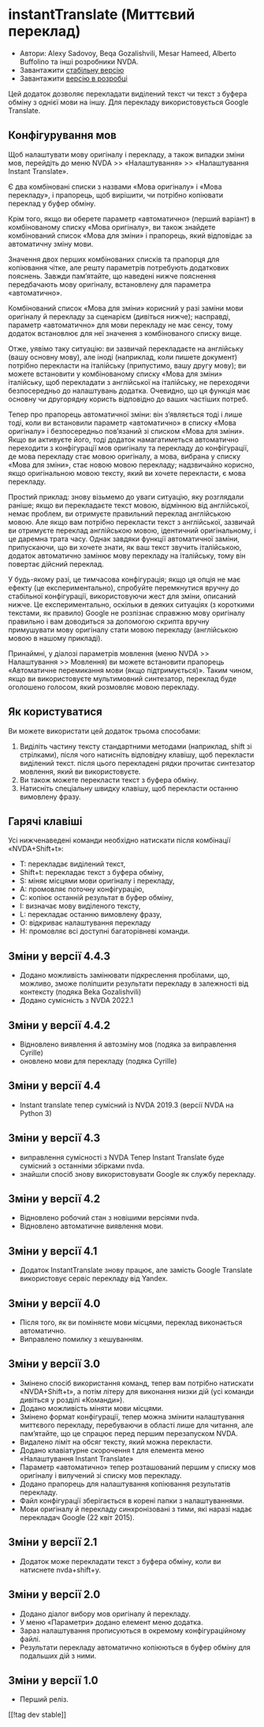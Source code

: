 # instantTranslate (Миттєвий переклад) #

* Автори: Alexy Sadovoy, Beqa Gozalishvili, Mesar Hameed, Alberto Buffolino
  та інші розробники NVDA.
* Завантажити [стабільну версію][1]
* Завантажити [версію в розробці][2]

Цей додаток дозволяє перекладати виділений текст чи текст з буфера обміну з
однієї мови на іншу. Для перекладу використовується Google Translate.

## Конфігурування мов ##
Щоб налаштувати мову оригіналу і перекладу, а також випадки зміни мов, перейдіть до меню NVDA >> «Налаштування» >> «Налаштування Instant Translate».

Є два комбіновані списки з назвами «Мова оригіналу» і «Мова перекладу», і
прапорець, щоб вирішити, чи потрібно копіювати переклад у буфер обміну.

Крім того, якщо ви оберете параметр «автоматично» (перший варіант) в
комбінованому списку «Мова оригіналу», ви також знайдете комбінований список
«Мова для зміни» і прапорець, який відповідає за автоматичну зміну мови.

Значення двох перших комбінованих списків та прапорця для копіювання чітке,
але решту параметрів потребують додаткових пояснень. Завжди пам’ятайте, що
наведені нижче пояснення передбачають мову оригіналу, встановлену для
параметра «автоматично».

Комбінований список «Мова для зміни» корисний у разі заміни мови оригіналу й
перекладу за сценарієм (дивіться нижче); насправді, параметр «автоматично»
для мови перекладу не має сенсу, тому додаток встановлює для неї значення з
комбінованого списку вище.

Отже, уявімо таку ситуацію: ви зазвичай перекладаєте на англійську (вашу
основну мову), але іноді (наприклад, коли пишете документ) потрібно
перекласти на італійську (припустимо, вашу другу мову); ви можете встановити
у комбінованому списку «Мова для зміни» італійську, щоб перекладати з
англійської на італійську, не переходячи безпосередньо до налаштувань
додатка. Очевидно, що ця функція має основну чи другорядну користь
відповідно до ваших частіших потреб.

Тепер про прапорець автоматичної зміни: він з’являється тоді і лише тоді,
коли ви встановили параметр «автоматично» в списку «Мова оригіналу» і
безпосередньо пов’язаний зі списком «Мова для зміни». Якщо ви активуєте
його, тоді додаток намагатиметься автоматично переходити  з конфігурації мов
оригіналу  та перекладу  до конфігурації, де мова перекладу стає мовою
оригіналу, а мова, вибрана у списку «Мова для зміни», стає новою мовою
перекладу; надзвичайно корисно, якщо оригінальною мовою тексту, який ви
хочете перекласти, є мова перекладу.

Простий приклад: знову візьмемо до уваги ситуацію, яку розглядали раніше;
якщо ви перекладаєте текст мовою, відмінною від англійської, немає проблем,
ви отримуєте правильний переклад англійською мовою. Але якщо вам потрібно
перекласти текст з англійської, зазвичай ви отримуєте переклад англійською
мовою, ідентичний оригінальному, і це даремна трата часу. Однак завдяки
функції автоматичної заміни, припускаючи, що ви хочете знати, як ваш текст
звучить італійською, додаток автоматично замінює мову перекладу на
італійську, тому він повертає дійсний переклад.

У будь-якому разі, це тимчасова конфігурація; якщо ця опція не має ефекту
(це експериментально), спробуйте перемкнутися вручну до стабільної
конфігурації, використовуючи жест для зміни, описаний нижче. Це
експериментально, оскільки в деяких ситуаціях (з короткими текстами, як
правило) Google не розпізнає справжню мову оригіналу правильно і вам
доводиться за допомогою скрипта вручну примушувати мову оригіналу стати
мовою перекладу (англійською мовою в нашому прикладі).

Принаймні, у діалозі параметрів мовлення (меню NVDA >> Налаштування >> Мовлення) ви можете встановити прапорець «Автоматичне перемикання мови (якщо підтримується)». Таким чином, якщо ви використовуєте мультимовний синтезатор, переклад буде оголошено голосом, який розмовляє мовою перекладу.

## Як користуватися ##
Ви можете  використати цей додаток трьома способами:

1. Виділіть частину тексту стандартними методами (наприклад, shift зі
   стрілками), після чого натисніть відповідну клавішу, щоб перекласти
   виділений текст. після цього перекладені рядки прочитає синтезатор
   мовлення, який ви використовуєте.
2. Ви також можете перекласти текст з буфера обміну.
3. Натисніть спеціальну швидку клавішу, щоб перекласти останню вимовлену
   фразу.

## Гарячі клавіші ##
Усі нижченаведені команди необхідно натискати після комбінації
«NVDA+Shift+t»:

* T: перекладає виділений текст,
* Shift+t: перекладає текст з буфера обміну,
* S: міняє місцями мови оригіналу і перекладу,
* A: промовляє поточну конфігурацію,
* C: копіює останній результат в буфер обміну,
* I: визначає мову виділеного тексту,
* L: перекладає останню вимовлену фразу,
* O: відкриває налаштування перекладу
* H: промовляє всі доступні багаторівневі команди.

## Зміни у версії 4.4.3 ##
* Додано можливість замінювати підкреслення пробілами, що, можливо, зможе
  поліпшити результати перекладу в залежності від контексту (подяка Beka
  Gozalishvili)
* Додано сумісність з NVDA 2022.1

## Зміни у версії 4.4.2 ##
* Відновлено виявлення й автозміну мов (подяка за виправлення Cyrille)
* оновлено мови для перекладу (подяка Cyrille)

## Зміни у версії 4.4 ##
* Instant translate тепер сумісний із NVDA 2019.3 (версії NVDA на Python 3)

## Зміни у версії 4.3 ##
* виправлення сумісності з NVDA Тепер Instant Translate буде сумісний з
  останніми збірками nvda.
* знайшли спосіб знову використовувати Google як службу перекладу.

## Зміни у версії 4.2 ##
* Відновлено робочий стан з новішими версіями nvda.
* Відновлено автоматичне виявлення мови.

## Зміни у версії 4.1 ##
* Додаток InstantTranslate знову працює, але замість Google Translate
  використовує сервіс перекладу від Yandex.

## Зміни у версії 4.0 ##
* Після того, як ви поміняєте мови місцями, переклад виконається
  автоматично.
* Виправлено помилку з кешуванням.

## Зміни у версії 3.0 ##
* Змінено спосіб використання команд, тепер вам потрібно натискати
  «NVDA+Shift+t», а потім літеру для виконання низки дій (усі команди
  дивіться у розділі «Команди»).
* Додано можливість міняти мови місцями.
* Змінено формат конфігурації, тепер можна змінити налаштування миттєвого
  перекладу, перебуваючи в області лише для читання, але пам’ятайте, що це
  спрацює перед першим перезапуском NVDA.
* Видалено ліміт на обсяг тексту, який можна перекласти.
* Додано клавіатурне скорочення t для елемента меню «Налаштування Instant
  Translate»
* Параметр «автоматично» тепер розташований першим у списку мов оригіналу і
  вилучений зі списку мов перекладу.
* Додано прапорець для налаштування копіювання результатів перекладу.
* Файл конфігурації зберігається в корені папки з налаштуваннями.
* Мови оригіналу й перекладу синхронізовані з тими, які наразі надає
  перекладач Google (22 квіт 2015).


## Зміни у версії 2.1 ##
* Додаток може перекладати текст з буфера обміну, коли ви натиснете
  nvda+shift+y.

## Зміни у версії 2.0 ##
* Додано діалог вибору мов оригіналу й перекладу.
* У меню «Параметри» додано елемент меню додатка.
* Зараз налаштування прописуються в окремому конфігураційному файлі.
* Результати перекладу автоматично копіюються в буфер обміну для подальших
  дій з ними.

## Зміни у версії 1.0 ##
* Перший реліз.


[[!tag dev stable]]

[1]: https://www.nvaccess.org/addonStore/legacy?file=instantTranslate

[2]: https://www.nvaccess.org/addonStore/legacy?file=it-dev

